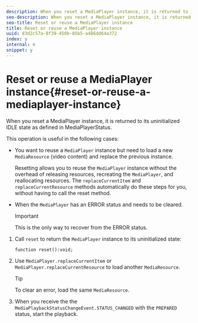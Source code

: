 ```yaml
---
description: When you reset a MediaPlayer instance, it is returned to its uninitialized IDLE state as defined in MediaPlayerStatus.
seo-description: When you reset a MediaPlayer instance, it is returned to its uninitialized IDLE state as defined in MediaPlayerStatus.
seo-title: Reset or reuse a MediaPlayer instance
title: Reset or reuse a MediaPlayer instance
uuid: 83d2c57a-8f39-450b-85b5-a486dd64a372
index: y
internal: n
snippet: y
---
```


# Reset or reuse a MediaPlayer instance{#reset-or-reuse-a-mediaplayer-instance}

When you reset a MediaPlayer instance, it is returned to its uninitialized IDLE state as defined in MediaPlayerStatus.

This operation is useful in the following cases:

* You want to reuse a `MediaPlayer` instance but need to load a new `MediaResource` (video content) and replace the previous instance.

  Resetting allows you to reuse the `MediaPlayer` instance without the overhead of releasing resources, recreating the `MediaPlayer`, and reallocating resources. The `replaceCurrentItem` and `replaceCurrentResource` methods automatically do these steps for you, without having to call the reset method. 

* When the `MediaPlayer` has an ERROR status and needs to be cleared. 

  >[!IMPORTANT]
  >
  >This is the only way to recover from the ERROR status.

1. Call `reset` to return the `MediaPlayer` instance to its uninitialized state:

   ```
   function reset():void; 
   
   ```

1. Use `MediaPlayer.replaceCurrentItem` or `MediaPlayer.replaceCurrentResource` to load another `MediaResource`.

   >[!TIP]
   >
   >To clear an error, load the same `MediaResource`.

1. When you receive the the `MediaPlaybackStatusChangeEvent.STATUS_CHANGED` with the `PREPARED` status, start the playback.
